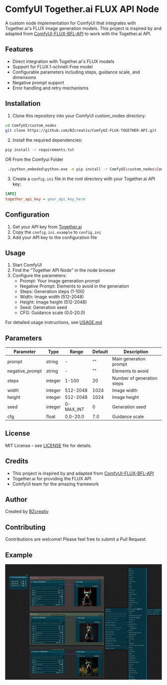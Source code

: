 # ComfyUI Together.ai FLUX API Node

A custom node implementation for ComfyUI that integrates with Together.ai's FLUX image generation models. This project is inspired by and adapted from [ComfyUI-FLUX-BFL-API](https://github.com/gelasdev/ComfyUI-FLUX-BFL-API) to work with the Together.ai API.

## Features

- Direct integration with Together.ai's FLUX models
- Support for FLUX.1-schnell-Free model
- Configurable parameters including steps, guidance scale, and dimensions
- Negative prompt support
- Error handling and retry mechanisms



## Installation

1. Clone this repository into your ComfyUI custom_nodes directory:
```bash
cd ComfyUI/custom_nodes
git clone https://github.com/BZcreativ/ComfyUI-FLUX-TOGETHER-API.git
```

2. Install the required dependencies:
```bash
pip install -r requirements.txt
```

OR From the Comfyui Folder
```bash
 ./python_embeded\python.exe -m pip install -r ComfyUI\custom_nodes\ComfyUI-FLUX-TOGETHER-API\requirements.txt
```

3. Create a `config.ini` file in the root directory with your Together.ai API key:
```ini
[API]
together_api_key = your_api_key_here
```

## Configuration

1. Get your API key from [Together.ai](https://together.ai)
2. Copy the `config.ini.example` to `config.ini`
3. Add your API key to the configuration file

## Usage

1. Start ComfyUI
2. Find the "Together API Node" in the node browser
3. Configure the parameters:
   - Prompt: Your image generation prompt
   - Negative Prompt: Elements to avoid in the generation
   - Steps: Generation steps (1-100)
   - Width: Image width (512-2048)
   - Height: Image height (512-2048)
   - Seed: Generation seed
   - CFG: Guidance scale (0.0-20.0)

For detailed usage instructions, see [USAGE.md](USAGE.md)

## Parameters

| Parameter | Type | Range | Default | Description |
|-----------|------|--------|---------|-------------|
| prompt | string | - | "" | Main generation prompt |
| negative_prompt | string | - | "" | Elements to avoid |
| steps | integer | 1-100 | 20 | Number of generation steps |
| width | integer | 512-2048 | 1024 | Image width |
| height | integer | 512-2048 | 1024 | Image height |
| seed | integer | 0-MAX_INT | 0 | Generation seed |
| cfg | float | 0.0-20.0 | 7.0 | Guidance scale |

## License

MIT License - see [LICENSE](LICENSE) file for details.

## Credits

- This project is inspired by and adapted from [ComfyUI-FLUX-BFL-API](https://github.com/gelasdev/ComfyUI-FLUX-BFL-API)
- Together.ai for providing the FLUX API
- ComfyUI team for the amazing framework

## Author

Created by [BZcreativ](https://github.com/BZcreativ)

## Contributing

Contributions are welcome! Please feel free to submit a Pull Request.

## Example
![image](https://github.com/BZcreativ/ComfyUI-FLUX-TOGETHER-API/blob/master/nodes.png)